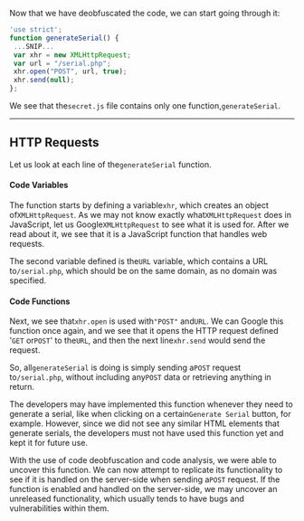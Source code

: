 ﻿---
sticker: lucide//code-2
---
Now that we have deobfuscated the code, we can start going through it:


```javascript
'use strict';
function generateSerial() {
 ...SNIP...
 var xhr = new XMLHttpRequest;
 var url = "/serial.php";
 xhr.open("POST", url, true);
 xhr.send(null);
};
```

We see that the`secret.js` file contains only one function,`generateSerial`.

---

## HTTP Requests

Let us look at each line of the`generateSerial` function.

#### Code Variables

The function starts by defining a variable`xhr`, which creates an object of`XMLHttpRequest`. As we may not know exactly what`XMLHttpRequest` does in JavaScript, let us Google`XMLHttpRequest` to see what it is used for. 
After we read about it, we see that it is a JavaScript function that handles web requests.

The second variable defined is the`URL` variable, which contains a URL to`/serial.php`, which should be on the same domain, as no domain was specified.

#### Code Functions

Next, we see that`xhr.open` is used with`"POST"` and`URL`. We can Google this function once again, and we see that it opens the HTTP request defined '`GET` or`POST`' to the`URL`, and then the next line`xhr.send` would send the request.

So, all`generateSerial` is doing is simply sending a`POST` request to`/serial.php`, without including any`POST` data or retrieving anything in return.

The developers may have implemented this function whenever they need to generate a serial, like when clicking on a certain`Generate Serial` button, for example. However, since we did not see any similar HTML elements that generate serials, the developers must not have used this function yet and kept it for future use.

With the use of code deobfuscation and code analysis, we were able to uncover this function. We can now attempt to replicate its functionality to see if it is handled on the server-side when sending a`POST` request. If the function is enabled and handled on the server-side, we may uncover an unreleased functionality, which usually tends to have bugs and vulnerabilities within them.
